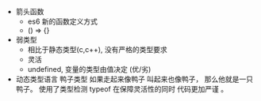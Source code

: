 - 箭头函数
  - es6 新的函数定义方式
  - () => {}
- 弱类型
  - 相比于静态类型(c,c++), 没有严格的类型要求
  - 灵活 
  - undefined, 变量的类型由值决定 (优/劣)
- 动态类型语言 鸭子类型  如果走起来像鸭子  叫起来也像鸭子， 那么他就是一只鸭子。 使用了类型检测  typeof 在保障灵活性的同时 代码更加严谨 。